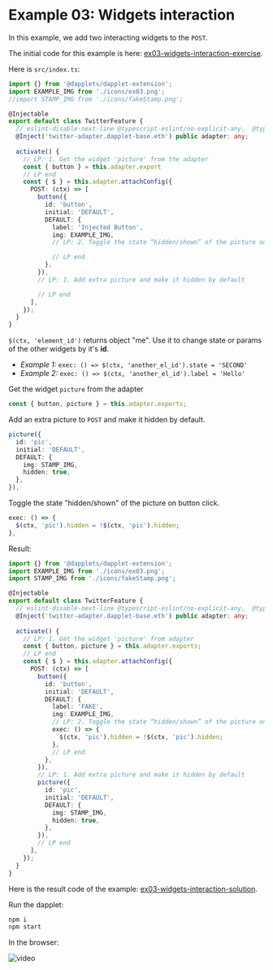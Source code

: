 # Example 03: Widgets interaction

In this example, we add two interacting widgets to the `POST`.

The initial code for this example is here: [ex03-widgets-interaction-exercise](https://github.com/dapplets/dapplet-template/tree/ex03-widgets-interaction-exercise).

Here is `src/index.ts`:

```ts
import {} from '@dapplets/dapplet-extension';
import EXAMPLE_IMG from './icons/ex03.png';
//import STAMP_IMG from './icons/fakeStamp.png';

@Injectable
export default class TwitterFeature {
  // eslint-disable-next-line @typescript-eslint/no-explicit-any,  @typescript-eslint/explicit-module-boundary-types
  @Inject('twitter-adapter.dapplet-base.eth') public adapter: any;
  
  activate() {
    // LP: 1. Get the widget 'picture' from the adapter
    const { button } = this.adapter.export
    // LP end
    const { $ } = this.adapter.attachConfig({
      POST: (ctx) => [
        button({
          id: 'button',
          initial: 'DEFAULT',
          DEFAULT: {
            label: 'Injected Button',
            img: EXAMPLE_IMG,
            // LP: 2. Toggle the state “hidden/shown” of the picture on button click

            // LP end
          },
        }),
        // LP: 1. Add extra picture and make it hidden by default

        // LP end
      ],
    });
  }
}
```
`$(ctx, 'element_id')` returns object "me". Use it to change state or params of the other widgets by it's **id**.
- *Example 1:* `exec: () => $(ctx, 'another_el_id').state = 'SECOND'`
- *Example 2:* `exec: () => $(ctx, 'another_el_id').label = 'Hello'`

Get the widget `picture` from the adapter

```ts
const { button, picture } = this.adapter.exports;
```

Add an extra picture to `POST` and make it hidden by default.

```ts
picture({
  id: 'pic',
  initial: 'DEFAULT',
  DEFAULT: {
    img: STAMP_IMG,
    hidden: true,
  },
}),
```

Toggle the state "hidden/shown" of the picture on button click.

```ts
exec: () => {
  $(ctx, 'pic').hidden = !$(ctx, 'pic').hidden;
},
```

Result:

```ts
import {} from '@dapplets/dapplet-extension';
import EXAMPLE_IMG from './icons/ex03.png';
import STAMP_IMG from './icons/fakeStamp.png';

@Injectable
export default class TwitterFeature {
  // eslint-disable-next-line @typescript-eslint/no-explicit-any,  @typescript-eslint/explicit-module-boundary-types
  @Inject('twitter-adapter.dapplet-base.eth') public adapter: any;
  
  activate() {
    // LP: 1. Get the widget 'picture' from adapter
    const { button, picture } = this.adapter.exports;
    // LP end
    const { $ } = this.adapter.attachConfig({
      POST: (ctx) => [
        button({
          id: 'button',
          initial: 'DEFAULT',
          DEFAULT: {
            label: 'FAKE',
            img: EXAMPLE_IMG,
            // LP: 2. Toggle the state “hidden/shown” of the picture on button click
            exec: () => {
              $(ctx, 'pic').hidden = !$(ctx, 'pic').hidden;
            },
            // LP end
          },
        }),
        // LP: 1. Add extra picture and make it hidden by default
        picture({
          id: 'pic',
          initial: 'DEFAULT',
          DEFAULT: {
            img: STAMP_IMG,
            hidden: true,
          },
        }),
        // LP end
      ],
    });
  }
}
```

Here is the result code of the example: [ex03-widgets-interaction-solution](https://github.com/dapplets/dapplet-template/tree/ex03-widgets-interaction-solution).

Run the dapplet:

```bash
npm i
npm start
```

In the browser:

![video](https://user-images.githubusercontent.com/43613968/118822366-c5669c80-b8c0-11eb-89e6-da0fcef6ea69.gif)
